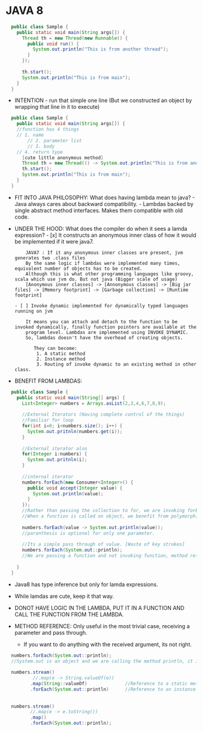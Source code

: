 # JAVA 8

```java
  public class Sample {
    public static void main(String args[]) {
      Thread th = new Thread(new Runnable() {
        public void run() {
          System.out.println("This is from another thread");
        }
      });
      
      th.start();
      System.out.println("This is from main");
    }
  }
```

- INTENTION - run that simple one line (But we constructed an object by wrapping that line in it to execute)

```java
  public class Sample {
    public static void main(String args[]) {    
    //function has 4 things
    // 1. name
        // 2. parameter list
        // 3. body
    // 4. return type
      [cute little anonymous method]
      Thread th = new Thread(() -> System.out.println("This is from another thread"));     
      th.start();
      System.out.println("This is from main");
    }
  }
```

- FIT INTO JAVA PHILOSOPHY: What does having lambda mean to java? 
      - Java always cares about backward compatibility.
      - Lambdas backed by single abstract method interfaces. Makes them compatible with old code.

- UNDER THE HOOD: What does the compiler do when it sees a lamda expression?
      - [x] It constructs an anonymous inner class of how it would be implemented if it were java7. 
          
          JAVA7 : If it any anonymous inner classes are present, jvm generates two .class files
          By the same logic if lambdas were implemented many times, equivalent number of objects has to be created.
          Although this is what other programming languages like groovy, scala which use jvm do. But not java (Bigger scale of usage)
          [Anonymous inner classes] -> [Annonymous classes] -> [Big jar files] -> [Memory footprint] -> [Garbage collection] -> [Runtime footprint]
      
      - [ ] Invoke dynamic implemented for dynamically typed languages running on jvm
      
          It means you can attach and detach to the function to be invoked dynamically, finally function pointers are available at the 
          program level. Lambdas are implemented using INVOKE DYNAMIC.
          So, lambdas doesn't have the overhead of creating objects.
          
             They can become: 
              1. A static method
              2. Instance method
              3. Routing of invoke dynamic to an existing method in other class.

- BENEFIT FROM LAMBDAS: 

```java 
  public class Sample {
    public static void main(String[] args) {
      List<Integer> numbers = Arrays.asList(2,3,4,6,7,8,9);
      
      //External Iterators (Having complete control of the things)
      //Familiar for loop 
      for(int i=0; i<numbers.size(); i++) {
        System.out.pritnln(numbers.get(i));
      }
      
      //External iterator also
      for(Integer i:numbers) {
        System.out.pritnln(i);
      }
      
      //internal iterator
      numbers.forEach(new Consumer<Integer>() {
        public void accept(Integer value) {
          System.out.println(value);
        }
      });     
      //Rather than passing the collection to for, we are invoking forEach on the collection.
      //When a function is called on object, we benefit from polymorphism [What to do, vary implementation based on type of object]
     
      numbers.forEach(value -> System.out.println(value));       
      //paranthesis is optional for only one parameter.
      
      //Its a simple pass through of value. [Waste of key strokes]
      numbers.forEach(System.out::println);
      //We are passing a function and not invoking function, method reference syntax.
      
    }
  }
```
- Java8 has type inference but only for lamda expressions.
- While lamdas are cute, keep it that way.
- DONOT HAVE LOGIC IN THE LAMBDA, PUT IT IN A FUNCTION AND CALL THE FUNCTION FROM THE LAMBDA.

- METHOD REFERENCE: Only useful in the most trivial case, receiving a parameter and pass through.
    - If you want to do anything with the received argument, its not right.

```java
  numbers.forEach(System.out::println);
  //System.out is an object and we are calling the method println, it is an instance method on the object.
  
  numbers.stream()
          //.map(e -> String.valueOf(e))
         .map(String::valueOf)              //Reference to a static method
         .forEach(System.out::println)      //Reference to an instance method
         
         
  numbers.stream()
         //.map(e -> e.toString())
         .map()
         .forEach(System.out::println);
  
```

      
      
      
      
      
      
      
      
      
      
      
      
      
      
      
      
      
